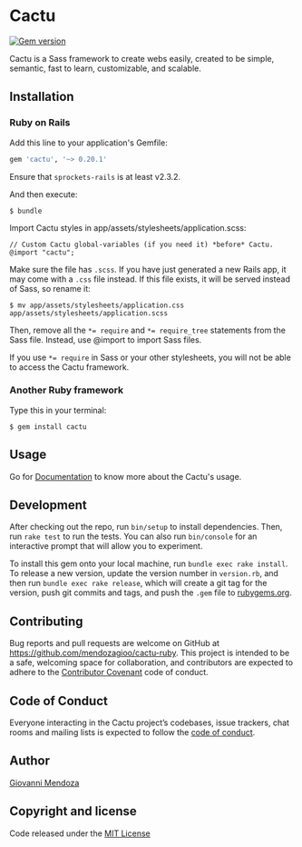 # Cactu

[![Gem version](https://img.shields.io/gem/v/cactu.svg)](https://rubygems.org/gems/cactu)

Cactu is a Sass framework to create webs easily, created to be simple, semantic, fast to learn, customizable, and scalable.

## Installation

### Ruby on Rails

Add this line to your application's Gemfile:

```ruby
gem 'cactu', '~> 0.20.1'
```

Ensure that `sprockets-rails` is at least v2.3.2.

And then execute:

    $ bundle

Import Cactu styles in app/assets/stylesheets/application.scss:

    // Custom Cactu global-variables (if you need it) *before* Cactu.
    @import "cactu";

Make sure the file has `.scss`. If you have just generated a new Rails app, it may come with a `.css` file instead. If this file exists, it will be served instead of Sass, so rename it:

    $ mv app/assets/stylesheets/application.css app/assets/stylesheets/application.scss

Then, remove all the `*= require` and `*= require_tree` statements from the Sass file. Instead, use @import to import Sass files.

If you use `*= require` in Sass or your other stylesheets, you will not be able to access the Cactu framework.


### Another Ruby framework

Type this in your terminal:

    $ gem install cactu


## Usage

Go for [Documentation](http://cactu.site/documentation/getting-started/introduction/) to know more about the Cactu's usage.


## Development

After checking out the repo, run `bin/setup` to install dependencies. Then, run `rake test` to run the tests. You can also run `bin/console` for an interactive prompt that will allow you to experiment.

To install this gem onto your local machine, run `bundle exec rake install`. To release a new version, update the version number in `version.rb`, and then run `bundle exec rake release`, which will create a git tag for the version, push git commits and tags, and push the `.gem` file to [rubygems.org](https://rubygems.org).


## Contributing

Bug reports and pull requests are welcome on GitHub at https://github.com/mendozagioo/cactu-ruby. This project is intended to be a safe, welcoming space for collaboration, and contributors are expected to adhere to the [Contributor Covenant](http://contributor-covenant.org) code of conduct.


## Code of Conduct

Everyone interacting in the Cactu project’s codebases, issue trackers, chat rooms and mailing lists is expected to follow the [code of conduct](https://github.com/mendozagioo/cactu/blob/master/CODE_OF_CONDUCT.md).


## Author
[Giovanni Mendoza](http://mendozagioo.github.io/)


## Copyright and license

Code released under the [MIT License](https://github.com/mendozagioo/cactu-ruby/blob/master/LICENSE)
